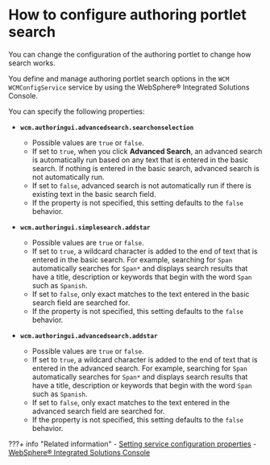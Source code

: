 # How to configure authoring portlet search

You can change the configuration of the authoring portlet to change how search works.

You define and manage authoring portlet search options in the `WCM WCMConfigService` service by using the WebSphere® Integrated Solutions Console.

You can specify the following properties:

-   **`wcm.authoringui.advancedsearch.searchonselection`**

    -   Possible values are `true` or `false`.
    -   If set to `true`, when you click **Advanced Search**, an advanced search is automatically run based on any text that is entered in the basic search. If nothing is entered in the basic search, advanced search is not automatically run.
    -   If set to `false`, advanced search is not automatically run if there is existing text in the basic search field.
    -   If the property is not specified, this setting defaults to the `false` behavior.

-   **`wcm.authoringui.simplesearch.addstar`**

    -   Possible values are `true` or `false`.
    -   If set to `true`, a wildcard character is added to the end of text that is entered in the basic search. For example, searching for `Span` automatically searches for `Span*` and displays search results that have a title, description or keywords that begin with the word `Span` such as `Spanish`.
    -   If set to `false`, only exact matches to the text entered in the basic search field are searched for.
    -   If the property is not specified, this setting defaults to the `false` behavior.

-   **`wcm.authoringui.advancedsearch.addstar`**

    -   Possible values are `true` or `false`.
    -   If set to `true`, a wildcard character is added to the end of text that is entered in the advanced search. For example, searching for `Span` automatically searches for `Span*` and displays search results that have a title, description or keywords that begin with the word `Span` such as `Spanish`.
    -   If set to `false`, only exact matches to the text entered in the advanced search field are searched for.
    -   If the property is not specified, this setting defaults to the `false` behavior.


???+ info "Related information"
    - [Setting service configuration properties](../../../deployment/manage/config_portal_behavior/service_config_properties/index.md)
    - [WebSphere® Integrated Solutions Console](../../../deployment/manage/portal_admin_tools/WebSphere_Integrated_Solutions_Console.md)

